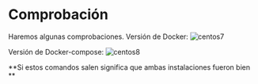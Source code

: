 # Comprobación
Haremos algunas comprobaciones.
Versión de Docker:
![centos7](https://i.ibb.co/mh0f4Dh/centos8.png)

Versión de Docker-compose:
![centos8](https://i.ibb.co/gwgjk30/centos7.png)

**Si estos comandos salen significa que ambas instalaciones fueron bien **
